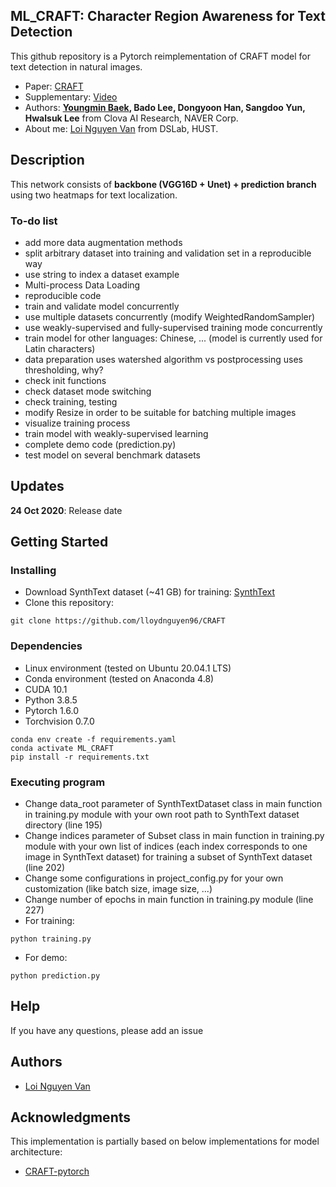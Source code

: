 ## ML_CRAFT: Character Region Awareness for Text Detection

This github repository is a Pytorch reimplementation of CRAFT model for text detection in natural images.
* Paper: [CRAFT](https://arxiv.org/abs/1904.01941)
* Supplementary: [Video](https://www.youtube.com/watch?v=HI8MzpY8KMI&feature=youtu.be)
* Authors: **[Youngmin Baek](mailto:youngmin.baek@navercorp.com), Bado Lee, Dongyoon Han, Sangdoo Yun, Hwalsuk Lee** from Clova AI Research, NAVER Corp.
* About me: [Loi Nguyen Van](https://github.com/lloydnguyen96/) from DSLab, HUST.

## Description

This network consists of **backbone (VGG16D + Unet) + prediction branch** using two heatmaps for text localization.

### To-do list

* add more data augmentation methods
* split arbitrary dataset into training and validation set in a reproducible way
* use string to index a dataset example
* Multi-process Data Loading
* reproducible code
* train and validate model concurrently
* use multiple datasets concurrently (modify WeightedRandomSampler)
* use weakly-supervised and fully-supervised training mode concurrently
* train model for other languages: Chinese, ... (model is currently used for Latin characters)
* data preparation uses watershed algorithm vs postprocessing uses thresholding, why?
* check init functions
* check dataset mode switching
* check training, testing
* modify Resize in order to be suitable for batching multiple images
* visualize training process
* train model with weakly-supervised learning
* complete demo code (prediction.py)
* test model on several benchmark datasets

## Updates

**24 Oct 2020**: Release date

## Getting Started

### Installing

* Download SynthText dataset (~41 GB) for training: [SynthText](https://www.robots.ox.ac.uk/~vgg/data/scenetext/)
* Clone this repository:
```
git clone https://github.com/lloydnguyen96/CRAFT
```

### Dependencies

* Linux environment (tested on Ubuntu 20.04.1 LTS)
* Conda environment (tested on Anaconda 4.8)
* CUDA 10.1
* Python 3.8.5
* Pytorch 1.6.0
* Torchvision 0.7.0
```
conda env create -f requirements.yaml
conda activate ML_CRAFT
pip install -r requirements.txt
```

### Executing program

* Change data_root parameter of SynthTextDataset class in main function in training.py module with your own root path to SynthText dataset directory (line 195)
* Change indices parameter of Subset class in main function in training.py module with your own list of indices (each index corresponds to one image in SynthText dataset) for training a subset of SynthText dataset (line 202)
* Change some configurations in project_config.py for your own customization (like batch size, image size, ...)
* Change number of epochs in main function in training.py module (line 227)
* For training:
```
python training.py
```
* For demo:
```
python prediction.py
```

## Help

If you have any questions, please add an issue

## Authors

* [Loi Nguyen Van](https://github.com/lloydnguyen96)

## Acknowledgments

This implementation is partially based on below implementations for model architecture:
* [CRAFT-pytorch](https://github.com/clovaai/CRAFT-pytorch)
